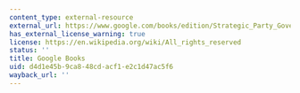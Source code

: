 ```yaml
---
content_type: external-resource
external_url: https://www.google.com/books/edition/Strategic_Party_Government/okSjDQAAQBAJ?hl=en&gbpv=1
has_external_license_warning: true
license: https://en.wikipedia.org/wiki/All_rights_reserved
status: ''
title: Google Books
uid: d4d1e45b-9ca8-48cd-acf1-e2c1d47ac5f6
wayback_url: ''
---
```

